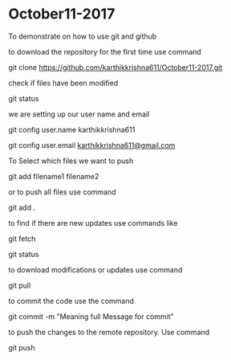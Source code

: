 # October11-2017
To demonstrate on how to use git and github

to download the repository for the first time use command

git clone https://github.com/karthikkrishna611/October11-2017.git


check if files have been modified 

git status


we are setting up our user name and email

git config user.name karthikkrishna611

git config user.email karthikkrishna611@gmail.com


To Select which files we want to push

git add filename1 filename2

or to push all files use command

git add .


to find if there are new updates use commands like

git fetch

git status


to download modifications or updates use command 

git pull


to commit the code use the command 

git commit -m "Meaning full Message for commit"


to push the changes to the remote repository. Use command

git push 